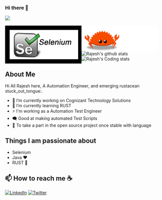 ### Hi there 👋

![](https://komarev.com/ghpvc/?username=rajeshkumarrobertS&color=green)



<a href="https://github.com/rajeshkumarrobert">
   <img src="https://github.com/rajeshkumarrobert/rajeshkumarrobert/blob/main/Assets/Selenium.PNG" align="left" width="50%"/>
</a>
<a href="https://github.com/rajeshkumarrobert">
   <img src="https://github.com/rajeshkumarrobert/rajeshkumarrobert/blob/main/Assets/Rustlogo.gif" align="right" width="50%"/>
</a>

<!-- 
![](https://github.com/rajeshkumarrobert/rajeshkumarrobert/blob/main/Assets/Selenium.PNG)
![](https://github.com/rajeshkumarrobert/rajeshkumarrobert/blob/main/Assets/Rustlogo.gif) -->

![ Rajesh's github stats](https://github-profile-summary-cards.vercel.app/api/cards/stats?username=rajeshkumarrobert&theme=dark) 
<br />
![ Rajesh's Coding stats](https://github-readme-stats.vercel.app/api/top-langs/?username=rajeshkumarrobert&layout=donut)

<!--
![Top Langs](https://github-readme-stats.vercel.app/api/top-langs/?username=seshanthS&hide=shaderlab,c#,ASP)
-->


## About Me
Hi All Rajesh here, A Automation Engineer, and emerging rustacean stuck_out_tongue:. 

- 🔭 I’m currently working on Cognizant Technology Solutions
- 🌱 I’m currently learning RUST
- ⚡ I'm working as a Automation Test Engineer
- 🗨️ Good at making automated Test Scripts
- 🤔 To take a part in the open source project once stable with language

## Things I am passionate about
 - Selenium
 - Java :heart:
 - RUST 🧠
 
 ## 📫 How to reach me :coffee:
 <a href="https://www.linkedin.com/in/rajesh-kumar-205899148" target="_blank"><img src="https://img.shields.io/badge/LinkedIn-0077B5?style=flat-square&logo=linkedin&logoColor=white" alt="LinkedIn"></a>
 <a href="https://twitter.com/its_rajeshroma" target="_blank"><img src="https://img.shields.io/badge/Twitter-1ca0f1.svg?&style=flat-square&logo=twitter&logoColor=white" alt="Twitter"></a> 

<!--
**rajeshkumarrobert/rajeshkumarrobert** is a ✨ _special_ ✨ repository because its `README.md` (this file) appears on your GitHub profile.

Here are some ideas to get you started:


- 👯 I’m looking to collaborate on ...
- 🤔 I’m looking for help with ...
- 💬 Ask me about ...
- 😄 Pronouns: ...
 ...
-->
